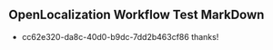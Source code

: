 ## OpenLocalization Workflow Test MarkDown
* cc62e320-da8c-40d0-b9dc-7dd2b463cf86 thanks!

<!--HONumber=Jul16_HO5-->


